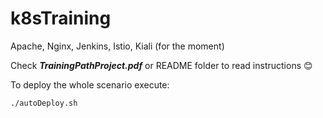 # k8sTraining
Apache, Nginx, Jenkins, Istio, Kiali (for the moment)

Check ***TrainingPathProject.pdf*** or README folder to read instructions 😊

To deploy the whole scenario execute:

``` bash
./autoDeploy.sh
```
